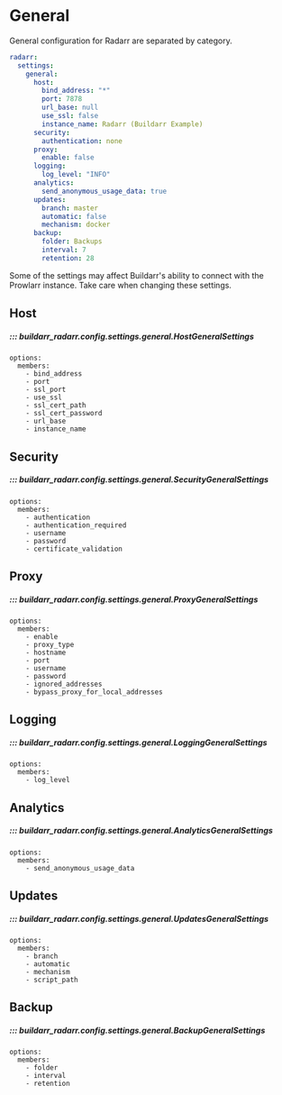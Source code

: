 # General

General configuration for Radarr are separated by category.

```yaml
radarr:
  settings:
    general:
      host:
        bind_address: "*"
        port: 7878
        url_base: null
        use_ssl: false
        instance_name: Radarr (Buildarr Example)
      security:
        authentication: none
      proxy:
        enable: false
      logging:
        log_level: "INFO"
      analytics:
        send_anonymous_usage_data: true
      updates:
        branch: master
        automatic: false
        mechanism: docker
      backup:
        folder: Backups
        interval: 7
        retention: 28
```

Some of the settings may affect Buildarr's ability to connect with the Prowlarr instance.
Take care when changing these settings.

## Host

##### ::: buildarr_radarr.config.settings.general.HostGeneralSettings
    options:
      members:
        - bind_address
        - port
        - ssl_port
        - use_ssl
        - ssl_cert_path
        - ssl_cert_password
        - url_base
        - instance_name

## Security

##### ::: buildarr_radarr.config.settings.general.SecurityGeneralSettings
    options:
      members:
        - authentication
        - authentication_required
        - username
        - password
        - certificate_validation

## Proxy

##### ::: buildarr_radarr.config.settings.general.ProxyGeneralSettings
    options:
      members:
        - enable
        - proxy_type
        - hostname
        - port
        - username
        - password
        - ignored_addresses
        - bypass_proxy_for_local_addresses

## Logging

##### ::: buildarr_radarr.config.settings.general.LoggingGeneralSettings
    options:
      members:
        - log_level

## Analytics

##### ::: buildarr_radarr.config.settings.general.AnalyticsGeneralSettings
    options:
      members:
        - send_anonymous_usage_data

## Updates

##### ::: buildarr_radarr.config.settings.general.UpdatesGeneralSettings
    options:
      members:
        - branch
        - automatic
        - mechanism
        - script_path

## Backup

##### ::: buildarr_radarr.config.settings.general.BackupGeneralSettings
    options:
      members:
        - folder
        - interval
        - retention
